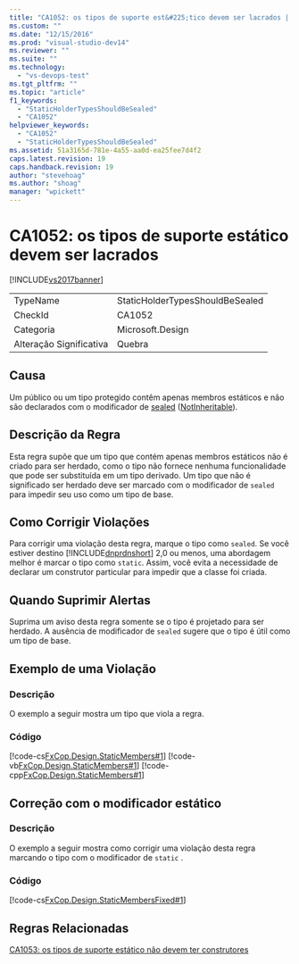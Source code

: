 ```yaml
---
title: "CA1052: os tipos de suporte est&#225;tico devem ser lacrados | Microsoft Docs"
ms.custom: ""
ms.date: "12/15/2016"
ms.prod: "visual-studio-dev14"
ms.reviewer: ""
ms.suite: ""
ms.technology: 
  - "vs-devops-test"
ms.tgt_pltfrm: ""
ms.topic: "article"
f1_keywords: 
  - "StaticHolderTypesShouldBeSealed"
  - "CA1052"
helpviewer_keywords: 
  - "CA1052"
  - "StaticHolderTypesShouldBeSealed"
ms.assetid: 51a3165d-781e-4a55-aa0d-ea25fee7d4f2
caps.latest.revision: 19
caps.handback.revision: 19
author: "stevehoag"
ms.author: "shoag"
manager: "wpickett"
---
```

# CA1052: os tipos de suporte est&#225;tico devem ser lacrados
[!INCLUDE[vs2017banner](../code-quality/includes/vs2017banner.md)]

|||  
|-|-|  
|TypeName|StaticHolderTypesShouldBeSealed|  
|CheckId|CA1052|  
|Categoria|Microsoft.Design|  
|Alteração Significativa|Quebra|  
  
## Causa  
 Um público ou um tipo protegido contêm apenas membros estáticos e não são declarados com o modificador de [sealed](/dotnet/csharp/language-reference/keywords/sealed) \([NotInheritable](/dotnet/visual-basic/language-reference/modifiers/notinheritable)\).  
  
## Descrição da Regra  
 Esta regra supõe que um tipo que contém apenas membros estáticos não é criado para ser herdado, como o tipo não fornece nenhuma funcionalidade que pode ser substituída em um tipo derivado.  Um tipo que não é significado ser herdado deve ser marcado com o modificador de `sealed` para impedir seu uso como um tipo de base.  
  
## Como Corrigir Violações  
 Para corrigir uma violação desta regra, marque o tipo como `sealed`.  Se você estiver destino [!INCLUDE[dnprdnshort](../code-quality/includes/dnprdnshort_md.md)] 2,0 ou menos, uma abordagem melhor é marcar o tipo como `static`.  Assim, você evita a necessidade de declarar um construtor particular para impedir que a classe foi criada.  
  
## Quando Suprimir Alertas  
 Suprima um aviso desta regra somente se o tipo é projetado para ser herdado.  A ausência de modificador de `sealed` sugere que o tipo é útil como um tipo de base.  
  
## Exemplo de uma Violação  
  
### Descrição  
 O exemplo a seguir mostra um tipo que viola a regra.  
  
### Código  
 [!code-cs[FxCop.Design.StaticMembers#1](../code-quality/codesnippet/CSharp/ca1052-static-holder-types-should-be-sealed_1.cs)]
 [!code-vb[FxCop.Design.StaticMembers#1](../code-quality/codesnippet/VisualBasic/ca1052-static-holder-types-should-be-sealed_1.vb)]
 [!code-cpp[FxCop.Design.StaticMembers#1](../code-quality/codesnippet/CPP/ca1052-static-holder-types-should-be-sealed_1.cpp)]  
  
## Correção com o modificador estático  
  
### Descrição  
 O exemplo a seguir mostra como corrigir uma violação desta regra marcando o tipo com o modificador de `static` .  
  
### Código  
 [!code-cs[FxCop.Design.StaticMembersFixed#1](../code-quality/codesnippet/CSharp/ca1052-static-holder-types-should-be-sealed_2.cs)]  
  
## Regras Relacionadas  
 [CA1053: os tipos de suporte estático não devem ter construtores](../code-quality/ca1053-static-holder-types-should-not-have-constructors.md)